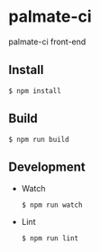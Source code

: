 # palmate-ci

palmate-ci front-end

## Install

```
$ npm install
```

## Build

```
$ npm run build
```

## Development

- Watch
  ```
  $ npm run watch
  ```

- Lint
  ```
  $ npm run lint
  ```
